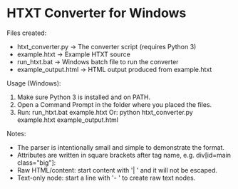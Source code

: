 HTXT Converter for Windows
=========================

Files created:
 - htxt_converter.py   -> The converter script (requires Python 3)
 - example.htxt        -> Example HTXT source
 - run_htxt.bat        -> Windows batch file to run the converter
 - example_output.html -> HTML output produced from example.htxt

Usage (Windows):
1. Make sure Python 3 is installed and on PATH.
2. Open a Command Prompt in the folder where you placed the files.
3. Run: run_htxt.bat example.htxt
   Or:  python htxt_converter.py example.htxt example_output.html

Notes:
 - The parser is intentionally small and simple to demonstrate the format.
 - Attributes are written in square brackets after tag name, e.g. div[id=main class="big"]:
 - Raw HTML/content: start content with '| ' and it will not be escaped.
 - Text-only node: start a line with '- ' to create raw text nodes.
